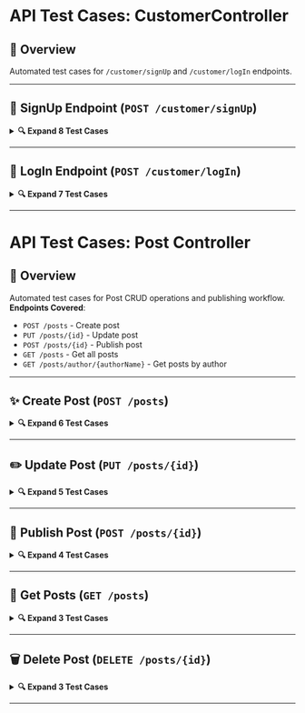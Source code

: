 # API Test Cases: CustomerController

## 📌 Overview
Automated test cases for `/customer/signUp` 
and `/customer/logIn` endpoints.  

---

## 🔄 SignUp Endpoint (`POST /customer/signUp`)

<details>
<summary><strong>🔍 Expand 8 Test Cases</strong></summary>

| ID           | Scenario                | Request Body (JSON)                                                                 | Expected Status | Validation Criteria                          |
|--------------|-------------------------|------------------------------------------------------------------------------------|-----------------|----------------------------------------------|
| `TC_SIGNUP_01` | Valid Registration      | ```json { "email": "valid@example.com", "password": "ValidPass123!", "name": "John Doe" } ``` | 201 CREATED     | Returns `SessionCustomerVO` with non-null ID |
| `TC_SIGNUP_02` | Missing Email           | ```json { "password": "ValidPass123!", "name": "John Doe" } ```                    | 400 BAD_REQUEST | Error: "Email is required"                  |
| `TC_SIGNUP_03` | Invalid Email Format    | ```json { "email": "invalid-email", "password": "ValidPass123!", "name": "John Doe" } ``` | 400 BAD_REQUEST | Error: "Invalid email format"               |
| `TC_SIGNUP_04` | Missing Password        | ```json { "email": "valid@example.com", "name": "John Doe" } ```                   | 400 BAD_REQUEST | Error: "Password is required"               |
| `TC_SIGNUP_05` | Weak Password (<8 chars)| ```json { "email": "valid@example.com", "password": "weak", "name": "John Doe" } ``` | 400 BAD_REQUEST | Error: "Password must be ≥8 characters"     |
| `TC_SIGNUP_06` | Missing Name            | ```json { "email": "valid@example.com", "password": "ValidPass123!" } ```          | 400 BAD_REQUEST | Error: "Name is required"                   |
| `TC_SIGNUP_07` | Duplicate Email         | ```json { "email": "existing@example.com", "password": "ValidPass123!", "name": "John Doe" } ``` | 409 CONFLICT    | Error: "Email already registered"           |
| `TC_SIGNUP_08` | Empty Request Body      | ```json {} ```                                                                     | 400 BAD_REQUEST | Error: "Invalid request body"               |

</details>

---

## 🔑 LogIn Endpoint (`POST /customer/logIn`)

<details>
<summary><strong>🔍 Expand 7 Test Cases</strong></summary>

| ID          | Scenario                | Request Body (JSON)                                               | Expected Status  | Validation Criteria                          |
|-------------|-------------------------|-------------------------------------------------------------------|------------------|----------------------------------------------|
| `TC_LOGIN_01` | Valid Login            | ```json { "email": "valid@example.com", "password": "ValidPass123!" } ``` | 201 CREATED      | Returns `CustomerPO` with matching email     |
| `TC_LOGIN_02` | Missing Email          | ```json { "password": "ValidPass123!" } ```                       | 400 BAD_REQUEST  | Error: "Email is required"                  |
| `TC_LOGIN_03` | Missing Password       | ```json { "email": "valid@example.com" } ```                      | 400 BAD_REQUEST  | Error: "Password is required"               |
| `TC_LOGIN_04` | Invalid Email Format   | ```json { "email": "invalid-email", "password": "ValidPass123!" } ``` | 400 BAD_REQUEST  | Error: "Invalid email format"               |
| `TC_LOGIN_05` | Incorrect Password     | ```json { "email": "valid@example.com", "password": "WrongPass123!" } ``` | 401 UNAUTHORIZED | Error: "Invalid credentials"                |
| `TC_LOGIN_06` | Non-Existent User      | ```json { "email": "nonexistent@example.com", "password": "ValidPass123!" } ``` | 404 NOT_FOUND    | Error: "User not found"                     |
| `TC_LOGIN_07` | Empty Request Body     | ```json {} ```                                                    | 400 BAD_REQUEST  | Error: "Invalid request body"               |

</details>

---

# API Test Cases: Post Controller

## 📌 Overview
Automated test cases for Post CRUD operations and publishing workflow.  
**Endpoints Covered**:  
- `POST /posts` - Create post  
- `PUT /posts/{id}` - Update post  
- `POST /posts/{id}` - Publish post  
- `GET /posts` - Get all posts  
- `GET /posts/author/{authorName}` - Get posts by author  

---

## ✨ Create Post (`POST /posts`)

<details>
<summary><strong>🔍 Expand 6 Test Cases</strong></summary>

| ID            | Scenario                | Request Body (JSON)                                                                 | Expected Status | Validation Criteria                          |
|---------------|-------------------------|------------------------------------------------------------------------------------|-----------------|----------------------------------------------|
| `TC_POST_CREATE_01` | Valid Creation        | ```json { "title": "Valid Title", "content": "Valid content", "author": "user1" } ``` | 200 OK          | Returns `PostVO` with status=DRAFT           |
| `TC_POST_CREATE_02` | Missing Title         | ```json { "content": "Valid content", "author": "user1" } ```                      | 400 BAD_REQUEST | Error: "Title is required"                   |
| `TC_POST_CREATE_03` | Empty Title           | ```json { "title": "", "content": "Valid content", "author": "user1" } ```         | 400 BAD_REQUEST | Error: "Title is required"                   |
| `TC_POST_CREATE_04` | Missing Content       | ```json { "title": "Valid Title", "author": "user1" } ```                          | 400 BAD_REQUEST | Error: "Content is required"                 |
| `TC_POST_CREATE_05` | Empty Content         | ```json { "title": "Valid Title", "content": "", "author": "user1" } ```           | 400 BAD_REQUEST | Error: "Content is required"                 |
| `TC_POST_CREATE_06` | Missing Author        | ```json { "title": "Valid Title", "content": "Valid content" } ```                 | 400 BAD_REQUEST | Error: "Author is required"                  |

</details>

---

## ✏️ Update Post (`PUT /posts/{id}`)

<details>
<summary><strong>🔍 Expand 5 Test Cases</strong></summary>

| ID            | Scenario                | Request Body (JSON)                                                                 | Expected Status | Validation Criteria                          |
|---------------|-------------------------|------------------------------------------------------------------------------------|-----------------|----------------------------------------------|
| `TC_POST_UPDATE_01` | Valid Update         | ```json { "title": "Updated Title", "content": "Updated content" } ```             | 200 OK          | Returns updated `PostVO`                     |
| `TC_POST_UPDATE_02` | Unauthorized Edit    | ```json { "title": "Updated Title" } ``` (by non-owner)                            | 403 FORBIDDEN   | Error: "Unauthorized to edit post"           |
| `TC_POST_UPDATE_03` | Partial Update       | ```json { "title": "Only Title Updated" } ```                                      | 200 OK          | Only title should change                      |
| `TC_POST_UPDATE_04` | Non-Existent Post    | ```json { "title": "Updated Title" } ``` (invalid ID)                              | 404 NOT_FOUND   | Error: "Post not found"                      |
| `TC_POST_UPDATE_05` | Empty Update         | ```json {} ```                                                                     | 200 OK          | Original post remains unchanged              |

</details>

---

## 📢 Publish Post (`POST /posts/{id}`)

<details>
<summary><strong>🔍 Expand 4 Test Cases</strong></summary>

| ID            | Scenario                | Path Variable | Expected Status | Validation Criteria                          |
|---------------|-------------------------|---------------|-----------------|----------------------------------------------|
| `TC_POST_PUBLISH_01` | Valid Publish       | `id=1`        | 200 OK          | Status changes to PUBLISHED                  |
| `TC_POST_PUBLISH_02` | Already Published   | `id=2`        | 400 BAD_REQUEST | Error: "Post already published"              |
| `TC_POST_PUBLISH_03` | Non-Existent Post   | `id=999`      | 404 NOT_FOUND   | Error: "Post not found"                      |
| `TC_POST_PUBLISH_04` | Unauthorized Publish| `id=3` (non-owner) | 403 FORBIDDEN | Error: "Unauthorized to publish"             |

</details>

---

## 📜 Get Posts (`GET /posts`)

<details>
<summary><strong>🔍 Expand 3 Test Cases</strong></summary>

| ID            | Scenario                | Query Params | Expected Status | Validation Criteria                          |
|---------------|-------------------------|--------------|-----------------|----------------------------------------------|
| `TC_POST_GET_01` | Get All Posts        | None         | 200 OK          | Returns list of `PostVO`                     |
| `TC_POST_GET_02` | Empty Database       | None         | 200 OK          | Returns empty array                          |
| `TC_POST_GET_03` | Filter by Author     | `authorName=user1` | 200 OK     | Returns only user1's posts                   |

</details>

---

## 🗑️ Delete Post (`DELETE /posts/{id}`)

<details>
<summary><strong>🔍 Expand 3 Test Cases</strong></summary>

| ID            | Scenario                | Path Variable | Expected Status | Validation Criteria                          |
|---------------|-------------------------|---------------|-----------------|----------------------------------------------|
| `TC_POST_DELETE_01` | Valid Delete       | `id=1`        | 204 NO_CONTENT  | Post no longer exists                        |
| `TC_POST_DELETE_02` | Non-Existent Post  | `id=999`      | 404 NOT_FOUND   | Error: "Post not found"                      |
| `TC_POST_DELETE_03` | Unauthorized Delete| `id=2` (non-owner) | 403 FORBIDDEN | Error: "Unauthorized to delete"             |

</details>

---
